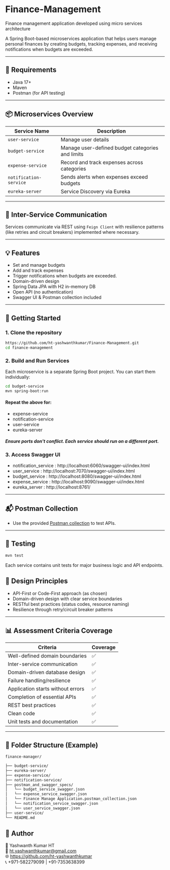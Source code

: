 # Finance-Management
Finance management application developed using micro services architecture


A Spring Boot-based microservices application that helps users manage personal finances by creating budgets, tracking expenses, and receiving notifications when budgets are exceeded.

---

## 📌 Requirements

- Java 17+
- Maven
- Postman (for API testing)

---

## 📦 Microservices Overview

| Service Name        | Description                                      |
|---------------------|--------------------------------------------------|
| `user-service`    | Manage user details
| `budget-service`    | Manage user-defined budget categories and limits |
| `expense-service`   | Record and track expenses across categories      |
| `notification-service` | Sends alerts when expenses exceed budgets     |
| `eureka-server` | Service Discovery via Eureka |

---

## 🔄 Inter-Service Communication

Services communicate via REST using `Feign Client` with resilience patterns (like retries and circuit breakers) implemented where necessary.

---

## 💡 Features

- Set and manage budgets
- Add and track expenses
- Trigger notifications when budgets are exceeded.
- Domain-driven design
- Spring Data JPA with H2 in-memory DB
- Open API (no authentication)
- Swagger UI & Postman collection included

---

## 🚀 Getting Started

### 1. Clone the repository
```bash
https://github.com/ht-yashwanthkumar/Finance-Management.git
cd finance-management    
```
### 2. Build and Run Services
Each microservice is a separate Spring Boot project. You can start them individually:
```bash
cd budget-service
mvn spring-boot:run
```
#### Repeat the above for:
- expense-service
- notification-service
- user-service
- eureka-server
##### Ensure ports don't conflict. Each service should run on a different port.

### 3. Access Swagger UI
- notification_service : http://localhost:6060/swagger-ui/index.html
- user_service : http://localhost:7070/swagger-ui/index.html
- budget_service : http://localhost:8080/swagger-ui/index.html
- expense_service : http://localhost:9090/swagger-ui/index.html
- eureka_server : http://localhost:8761/

---
## 📬 Postman Collection
  - Use the provided [Postman collection](https://github.com/ht-yashwanthkumar/Finance-Management/blob/main/postman_and_swagger_specs/Finance%20Manage%20Application.postman_collection.json) to test APIs.
---

## 🧪 Testing
```bash
mvn test
```
Each service contains unit tests for major business logic and API endpoints.

## 🧱 Design Principles
- API-First or Code-First approach (as chosen)
- Domain-driven design with clear service boundaries
- RESTful best practices (status codes, resource naming)
- Resilience through retry/circuit breaker patterns
---
##  📊 Assessment Criteria Coverage
| Criteria                          | Coverage |
| --------------------------------- | -------- |
| Well-defined domain boundaries    | ✅        |
| Inter-service communication       | ✅        |
| Domain-driven database design     | ✅        |
| Failure handling/resilience       | ✅        |
| Application starts without errors | ✅        |
| Completion of essential APIs      | ✅        |
| REST best practices               | ✅        |
| Clean code                        | ✅        |
| Unit tests and documentation      | ✅        |
---
## 📁 Folder Structure (Example)
````bash
finance-manager/

├── budget-service/
├── eureka-server/
├── expense-service/
├── notification-service/
├── postman_and_swagger_specs/
│   └── budget_service_swagger.json
│   └── expense_service_swagger.json
│   └── Finance Manage Application.postman_collection.json
│   └── notification_service_swagger.json
│   └── user_service_swagger.json
├── user-service/
└── README.md
````

## 🔗 Author
👤 Yashwanth Kumar HT <br/>
📧 ht.yashwanthkumar@gmail.com <br/>
🌐 https://github.com/ht-yashwanthkumar <br/>
📞 +971-582279099 | +91-7353638399 <br/>  



   





